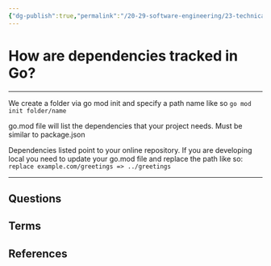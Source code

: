 ```yaml
---
{"dg-publish":true,"permalink":"/20-29-software-engineering/23-technical-fundamentals/22-03-go/how-are-dependencies-tracked-in-go/","tags":["type/permanent","code/go"],"created":"2023-08-03T06:50:10.966-05:00","updated":"2023-09-05T14:31:56.926-05:00"}
---
```


# How are dependencies tracked in Go?
---
We create a folder via go mod init and specify a path name like so
`go mod init folder/name`

go.mod file will list the dependencies that your project needs.
Must be similar to package.json

Dependencies listed point to your online repository. If you are developing local you need to update your go.mod file and replace the path like so: 
`replace example.com/greetings => ../greetings`


---
## Questions
## Terms

## References